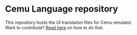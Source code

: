 # Cemu Language repository
This repository hosts the UI translation files for Cemu emulator.  
Want to contribute? [Read here](http://compat.cemu.info/wiki/Tutorial:How_to_translate_Cemu_UI) on how to do that.
